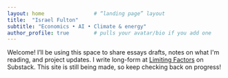 ```yaml
---
layout: home                # “landing page” layout
title:  "Israel Fulton"
subtitle: "Economics • AI • Climate & energy"
author_profile: true        # pulls your avatar/bio if you add one
---
```


Welcome! I’ll be using this space to share essays drafts, notes on what I'm reading, and project updates. I write long-form at [Limiting Factors](https://limitingfactors.substack.com) on Substack. This site is still being made, so keep checking back on progress!
